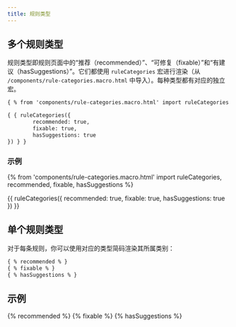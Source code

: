 ```yaml
---
title: 规则类型
---
```


## 多个规则类型

规则类型即规则页面中的“推荐（recommended）”、“可修复（fixable）”和“有建议（hasSuggestions）”。它们都使用 `ruleCategories` 宏进行渲染（从 `/components/rule-categories.macro.html` 中导入）。每种类型都有对应的独立宏。

```html
{ % from 'components/rule-categories.macro.html' import ruleCategories % }

{ { ruleCategories({
        recommended: true,
        fixable: true,
        hasSuggestions: true
}) } }
```

### 示例

{% from 'components/rule-categories.macro.html' import ruleCategories, recommended, fixable, hasSuggestions %}

{{ ruleCategories({
        recommended: true,
        fixable: true,
        hasSuggestions: true
}) }}

## 单个规则类型

对于每条规则，你可以使用对应的类型简码渲染其所属类别：

```html
{ % recommended % }
{ % fixable % }
{ % hasSuggestions % }
```

## 示例

{% recommended %}
{% fixable %}
{% hasSuggestions %}
